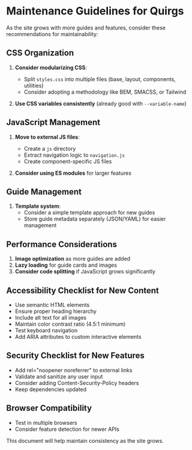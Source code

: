 # Maintenance Guidelines for Quirgs

As the site grows with more guides and features, consider these recommendations for maintainability:

## CSS Organization

1. **Consider modularizing CSS**:
   - Split `styles.css` into multiple files (base, layout, components, utilities)
   - Consider adopting a methodology like BEM, SMACSS, or Tailwind
   
2. **Use CSS variables consistently** (already good with `--variable-name`)

## JavaScript Management

1. **Move to external JS files**:
   - Create a `js` directory
   - Extract navigation logic to `navigation.js`
   - Create component-specific JS files

2. **Consider using ES modules** for larger features

## Guide Management

1. **Template system**:
   - Consider a simple template approach for new guides
   - Store guide metadata separately (JSON/YAML) for easier management

## Performance Considerations

1. **Image optimization** as more guides are added
2. **Lazy loading** for guide cards and images
3. **Consider code splitting** if JavaScript grows significantly

## Accessibility Checklist for New Content

- Use semantic HTML elements
- Ensure proper heading hierarchy
- Include alt text for all images
- Maintain color contrast ratio (4.5:1 minimum)
- Test keyboard navigation
- Add ARIA attributes to custom interactive elements

## Security Checklist for New Features

- Add rel="noopener noreferrer" to external links
- Validate and sanitize any user input
- Consider adding Content-Security-Policy headers
- Keep dependencies updated

## Browser Compatibility

- Test in multiple browsers
- Consider feature detection for newer APIs

This document will help maintain consistency as the site grows.
